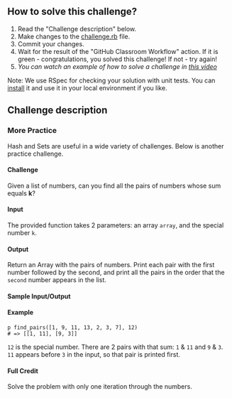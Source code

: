 ## How to solve this challenge?

1. Read the "Challenge description" below.
2. Make changes to the [challenge.rb](./challenge.rb) file.
3. Commit your changes.
4. Wait for the result of the "GitHub Classroom Workflow" action. If it is green - congratulations, you solved this challenge! If not - try again!
5. *You can watch an example of how to solve a challenge in [this video](https://microverse.pathwright.com/library/fast-track-algorithms-data-structures/69123/path/step/113963868/)*

Note: We use RSpec for checking your solution with unit tests. You can [install](https://github.com/rspec/rspec) it and use it in your local environment if you like.


## Challenge description

### More Practice

Hash and Sets are useful in a wide variety of challenges. Below is another practice challenge.

#### Challenge
Given a list of numbers, can you find all the pairs of numbers whose sum equals **k**?

#### Input

The provided function takes 2 parameters: an array `array`, and the special number `k`. 

#### Output

Return an Array with the pairs of numbers. Print each pair with the first number followed by the second, and print all the pairs in the order that the `second` number appears in the list.

#### Sample Input/Output

#### Example
```
p find_pairs([1, 9, 11, 13, 2, 3, 7], 12)
# => [[1, 11], [9, 3]]
```

`12` is the special number. There are 2 pairs with that sum: `1` & `11` and `9` & `3`. `11` appears before `3` in the input, so that pair is printed first.

#### Full Credit
Solve the problem with only one iteration through the numbers.


